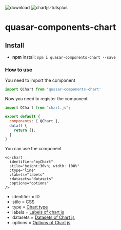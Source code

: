 ![download](https://user-images.githubusercontent.com/46326067/76327323-a20d8e00-62c8-11ea-89a1-d24b53621ee6.png)
![chartjs-tutsplus](https://user-images.githubusercontent.com/46326067/76327368-ac2f8c80-62c8-11ea-8e2e-4d1e8de35332.jpg)

# quasar-components-chart

## Install
- **npm** install: `npm i quasar-components-chart --save`


### How to use
You need to import the component

```javascript
import QChart from 'quasar-components-chart'
```
Now you need to register the component
```js
import QChart from "chart.js";

export default {
  components: { QChart },
  data() {
    return {};
  }
}
```
You can use the component
```vue
<q-chart 
  identifier="myChart"
  stilo="height:30vh; width: 100%"
  :type="line"
  :labels="labels"
  :datasets="datasets"
  :options="options"
/>        
```
- identifier = ID
- stilo = CSS
- type = [Chart type](https://www.chartjs.org/)
- labels = [Labels of chart js](https://www.chartjs.org/)
- datasets = [Datasets of Chart js](https://www.chartjs.org/)
- options = [Options of Chart js](https://www.chartjs.org/)



